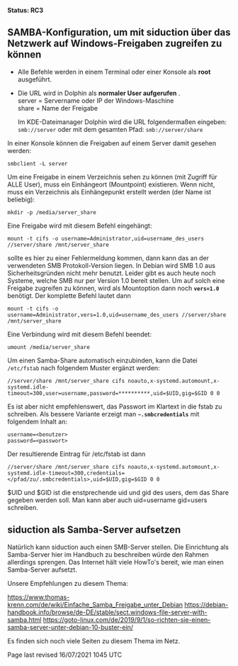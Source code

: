 **Status: RC3**

<div class="divider" id="configure"></div>

## SAMBA-Konfiguration, um mit siduction über das Netzwerk auf Windows-Freigaben zugreifen zu können

+ Alle Befehle werden in einem Terminal oder einer Konsole als  **root**  ausgeführt.

+ Die URL wird in Dolphin als  **normaler User aufgerufen** .  
    server = Servername oder IP der Windows-Maschine  
    share = Name der Freigabe
    
    Im KDE-Dateimanager Dolphin wird die URL folgendermaßen eingeben: `smb://server`  oder mit dem gesamten Pfad: `smb://server/share` 

In einer Konsole können die Freigaben auf einem Server damit gesehen werden:

~~~
smbclient -L server
~~~

Um eine Freigabe in einem Verzeichnis sehen zu können (mit Zugriff für ALLE User), muss ein Einhängeort (Mountpoint) existieren. 
Wenn nicht, muss ein Verzeichnis als Einhängepunkt erstellt werden (der Name ist beliebig):

~~~
mkdir -p /media/server_share
~~~

Eine Freigabe wird mit diesem Befehl eingehängt:

~~~
mount -t cifs -o username=Administrator,uid=username_des_users //server/share /mnt/server_share
~~~

sollte es hier zu einer Fehlermeldung kommen, dann kann das an der verwendeten SMB Protokoll-Version liegen.
In Debian wird SMB 1.0 aus Sicherheitsgründen nicht mehr benutzt. Leider gibt es auch heute noch Systeme, welche 
SMB nur per Version 1.0 bereit stellen. Um auf solch eine Freigabe zugreifen zu können, wird als Mountoption
dann noch **`vers=1.0`** benötigt. Der komplette Befehl lautet dann

~~~
mount -t cifs -o username=Administrator,vers=1.0,uid=username_des_users //server/share /mnt/server_share
~~~

Eine Verbindung wird mit diesem Befehl beendet:

~~~
umount /media/server_share
~~~

Um einen Samba-Share automatisch einzubinden, kann die Datei `/etc/fstab`  nach folgendem Muster ergänzt werden:

~~~
//server/share /mnt/server_share cifs noauto,x-systemd.automount,x-systemd.idle-timeout=300,user=username,password=**********,uid=$UID,gig=$GID 0 0
~~~
Es ist aber nicht empfehlenswert, das Passwort im Klartext in die fstab zu schreiben.
Als bessere Variante erzeigt man **`~.smbcredentials`** mit folgendem Inhalt an:

~~~
username=<benutzer>
password=<passwort>
~~~

Der resultierende Eintrag für /etc/fstab ist dann

~~~
//server/share /mnt/server_share cifs noauto,x-systemd.automount,x-systemd.idle-timeout=300,credentials=</pfad/zu/.smbcredentials>,uid=$UID,gig=$GID 0 0
~~~
$UID und $GID ist die enstprechende uid und gid des users, dem das Share gegeben werden soll.
Man kann aber auch uid=username gid=users schreiben.

<div class="divider" id="setup"></div>

## siduction als Samba-Server aufsetzen

Natürlich kann siduction auch einen SMB-Server stellen. Die Einrichtung als Samba-Server hier im Handbuch zu 
beschreiben würde den Rahmen allerdings sprengen. Das Internet hält viele HowTo's bereit, wie man einen
Samba-Server aufsetzt.

Unsere Empfehlungen zu diesem Thema:

https://www.thomas-krenn.com/de/wiki/Einfache_Samba_Freigabe_unter_Debian
https://debian-handbook.info/browse/de-DE/stable/sect.windows-file-server-with-samba.html
https://goto-linux.com/de/2019/9/1/so-richten-sie-einen-samba-server-unter-debian-10-buster-ein/

Es finden sich noch viele Seiten zu diesem Thema im Netz.

<div id="rev">Page last revised 16/07/2021 1045 UTC</div>
